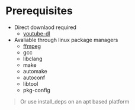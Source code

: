 # Prerequisites
- Direct downlaod required
    - [youtube-dl](http://ytdl-org.github.io/youtube-dl/download.html)
- Avaliable through linux package managers
    - [ffmpeg](https://ffmpeg.org/download.html)
    - gcc
    - libclang
    - make
    - automake
    - autoconf
    - libtool
    - pkg-config
> Or use install_deps on an apt based platform